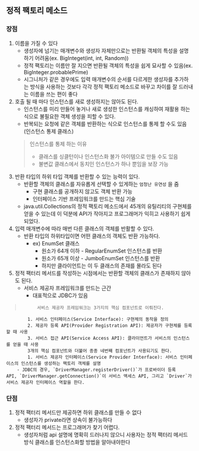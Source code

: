 ## 정적 팩토리 메소드
### 장점
 1. 이름을 가질 수 있다
	- 생성자에 넘기는 매개변수와 생성자 자체만으로는 반환될 객체의 특성을 설명하기 어려움(ex. BigInteget(int, int, Random))
	- 정적 팩토리는 이름만 잘 지으면 반환될 객체의 특성을 쉽게 묘사할 수 있음(ex. BigInteger.probablePrime)
	- 시그니처가 같은 경우에도 입력 매개변수의 순서를 다르게한 생성자를 추가하는 방식을 사용하는 것보다 각각 정적 팩토리 메소드로 바꾸고 차이를 잘 드러내는 이름을 쓰는 편이 좋다
 2. 호출 될 때 마다 인스턴스를 새로 생성하지는 않아도 된다.
	- 인스턴스를 미리 만들어 놓거나 새로 생성한 인스턴스를 캐싱하여 재활용 하는 식으로 불필요한 객체 생성을 피할 수 있다.
	- 반복되는 요청에 같은 객체를 반환하는 식으로 인스턴스를 통제 할 수도 있음(인스턴스 통제 클래스)
	> 	인스턴스를 통제 하는 이유
	> 	* 클래스를 싱클턴이나 인스턴스화 불가 아이템으로 만들 수도 있음
	> 	* 불변값 클래스에서 동치인 인스턴스가 하나 뿐임을 보장 가능
3. 반환 타입의 하위 타입 객체를 반환할 수 있는 능력이 있다.
	- 반환할 객체의 클래스를 자유롭게 선택할 수 있게하는 `엄청난 유연성` 을 줌
		- 구현 클래스를 공개하지 않고도 객체 반환 가능
		- 인터페이스 기반 프레임워크를 만드는 핵심 기술
	- java.util.Collections의 정적 팩토리 메소드에서 45개의 유틸리티의 구현체를 얻을 수 있는데 이 덕분에 API가 작아지고 프로그래머가 익히고 사용하기 쉽게 되었다.
4. 입력 매개변수에 따라 매번 다른 클래스의 객체를 반활할 수 있다.
	- 반환 타입의 하위타입이면 어떤 클래스의 객체도 반환 가능하다.
		- ex) EnumSet 클래스
			- 원소가 64개 이하 - RegularEnumSet 인스턴스를 반환
			- 원소가 65개 이상 - JumboEnumSet 인스턴스를 반환
			- 하지만 클라이언트는 이 두 클래스의 존재를 몰라도 된다
5. 정적 팩터리 메서드를 작성하는 시점에서는 반환할 객체의 클래스가 존재하지 않아도 된다.
	- 서비스 제공자 프레임워크를 만드는 근간
		- 대표적으로 JDBC가 있음
>			서비스 제공자 프레임워크는 3가지의 핵심 컴포넌트로 이뤄진다.
			1. 서비스 인터페이스(Service Interface): 구현체의 동작을 정의
			2. 제공자 등록 API(Provider Registration API): 제공자가 구현체를 등록할 때 사용
			3. 서비스 접근 API(Service Access API): 클라이언트가 서비스의 인스턴스를 얻을 때 사용
			3개의 핵심 컴포넌트와 더불어 종종 네번째 컴포넌트가 사용되기도 한다.
			1. 서비스 제공자 인터페이스(Service Provider Interface): 서비스 인터페이스의 인스턴스를 생성하는 팩토리 객체를 설명 
		- JDBC의 경우, `DriverManager.registerDriver()`가 프로바이더 등록 API, `DriverManager.getConnection()`이 서비스 액세스 API, 그리고 `Driver`가 서비스 제공자 인터페이스 역할을 한다.

### 단점
1. 정적 팩터리 메서드만 제공하면 하위 클래스를 만들 수 없다
	- 생성자가 private라면 상속이 불가능하다
2. 정적 팩터리 메서드는 프로그래머가 찾기 어렵다.
	- 생성자처럼 api 설명에 명확히 드러나지 않으니 사용자는 정적 팩터리 메서드 방식 클래스를 인스턴스화할 방법을 알아내야한다